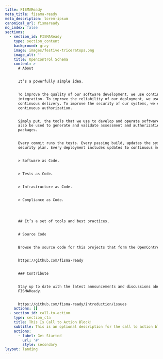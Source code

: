 ```yaml
---
title: FISMAReady
meta_title: fisama-ready
meta_description: lorem-ipsum
canonical_url: fismaready
no_index: false
sections:
  - section_id: FISMAReady
    type: section_content
    background: gray
    image: images/festive-triceratops.png
    image_alt: ''
    title: OpenControl Schema
    content: >
      # About


      It’s a powerfully simple idea.


      To improve the quality of our software development, we use continuous
      integration. To improve the reliability of our deployment, we use
      continuous delivery. To improve the security of our systems, we can use
      continuous authorization.


      Simply put, the tools that we use to develop and operate software, should
      also be used to generate and validate assessment and authorization
      packages.


      Every commit runs the tests. Every passing build, updates the system
      security plan. Every deployment includes updates to continuous monitoring.


      > Software as Code.


      > Tests as Code.


      > Infrastructure as Code.


      > Compliance as Code.




      ## It’s a set of tools and best practices.


      # Source Code


      Browse the source code for this projects that form the OpenControl.


      https://github.com/fisma-ready


      ### Contribute


      Stay up to date with the latest announcements and discussions about 
      FISMAReady.


      https://github.com/fisma-ready/introduction/issues
    actions: []
  - section_id: call-to-action
    type: section_cta
    title: This Is Call to Action Block!
    subtitle: This is an optional description for the call to action block.
    actions:
      - label: Get Started
        url: '#'
        style: secondary
layout: landing
---
```

